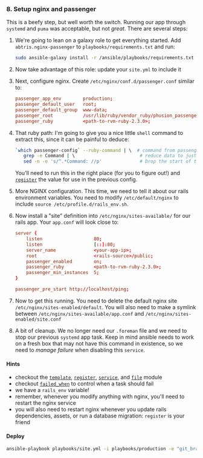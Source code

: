 ### 8. Setup nginx and passenger

This is a beefy step, but well worth the switch. Running our app through
`systemd` and `puma` was acceptable, but not _great_. There are several steps:

1. We're going to lean on a galaxy role to get everything started. Add
   `abtris.nginx-passenger` to `playbooks/requirements.txt` and run:

   ```bash
   sudo ansible-galaxy install -r /ansible/playbooks/requirements.txt
   ```
2. Now take advantage of this role: update your `site.yml` to include it
3. Next, configure nginx. Create `/etc/nginx/conf.d/passenger.conf` similar to:

   ```conf
   passenger_app_env        production;
   passenger_default_user   root;
   passenger_default_group  www-data;
   passenger_root           /usr/lib/ruby/vendor_ruby/phusion_passenger/locations.ini;
   passenger_ruby           <path-to-rvm-ruby-2.3.0>;
   ```
4. That ruby path: I'm going to give you a nice little `shell` command to
   extract this, since it can be painful to deduce:

   ```bash
   `which passenger-config` --ruby-command | \  # command from passenger to get ruby info
      grep -e Command | \                        # reduce data to just the "Command" line
      sed -n -e 's/^.*Command: //p'              # Drop the start of the line, so we're left with the ruby path
   ```

   You'll need to run this in the right place (for you to figure out!) and
   [`register`][register] the value for use in the previous config.
5. More NGINX configuration. This time, we need to tell it about our rails
   environment variables. You need to modify `/etc/default/nginx` to include
   `source /etc/profile.d/rails_env.sh`.
6. Now install a "site" definition into `/etc/nginx/sites-available/` for our
   rails app. Your `app.conf` will look close to:

   ```conf
   server {
       listen                   80;
       listen                   [::]:80;
       server_name              <your-app-ip>;
       root                     <rails-source>/public;
       passenger_enabled        on;
       passenger_ruby           <path-to-rvm-ruby-2.3.0>;
       passenger_min_instances  5;
   }

   passenger_pre_start http://localhost/ping;
   ```
7. Now to get this running. You need to delete the default nginx site
   `/etc/nginx/sites-enabled/default`. You will also need to make a symlink
   between `/etc/nginx/sites-available/app.conf` and
   `/etc/nginx/sites-enabled/site.conf`
8. A bit of cleanup. We no longer need our `.foreman` file and we need to stop
   our previous `systemd` app task. Keep in mind ansible needs to work on a
   fresh box that may not have this command in existence, so we need to _manage
   failure_ when disabling this `service`.

#### Hints

- checkout the [`template`][template], [`register`][register],
  [`service`][service], and [`file`][file] module
- checkout [`failed_when`][failed_when] to control when a task should fail
- we have a `rails_env` variable!
- remember, whenever you modify anything with nginx, you'll need to restart
  the nginx service
- you will also need to restart nginx whenever you update rails dependencies,
  assets, or run a database migration: `register` is your friend

#### Deploy

```bash
ansible-playbook playbooks/site.yml -i playbooks/production -e "git_branch=step-8"
```

[apt]: https://docs.ansible.com/ansible/apt_module.html
[become]: https://docs.ansible.com/ansible/become.html
[authorized_key]: https://docs.ansible.com/ansible/authorized_key_module.html
[copy]: https://docs.ansible.com/ansible/copy_module.html
[failed_when]: https://docs.ansible.com/ansible/playbooks_error_handling.html
[file]: https://docs.ansible.com/ansible/file_module.html
[handler]: https://docs.ansible.com/ansible/glossary.html#term-handlers
[lineinfile]: https://docs.ansible.com/ansible/lineinfile_module.html
[postgresql_db]: https://docs.ansible.com/ansible/postgresql_db_module.html
[postgresql_user]: https://docs.ansible.com/ansible/postgresql_user_module.html
[register]: https://docs.ansible.com/ansible/playbooks_conditionals.html#register-variables
[service]: https://docs.ansible.com/ansible/service_module.html
[ssh-key]: https://help.github.com/articles/generating-an-ssh-key/
[template]: https://docs.ansible.com/ansible/template_module.html
